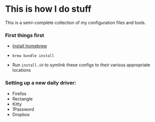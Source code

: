 # This is how I do stuff
This is a semi-complete collection of my configuration files and tools.

### First things first
- [Install homebrew](https://brew.sh/)

- `brew bundle install`
- Run `install.sh` to symlink these configs to their various appropriate locations

### Setting up a new daily driver:
- Firefox
- Rectangle
- Kitty
- 1Password
- Dropbox
